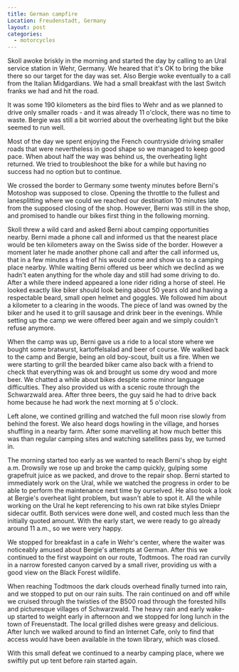 ```yaml
---
title: German campfire
Location: Freudenstadt, Germany
layout: post
categories:
  - motorcycles
---
```

Skoll awoke briskly in the morning and started the day by calling to an Ural service station in Wehr, Germany. We heared that it's OK to bring the bike there so our target for the day was set. Also Bergie woke eventually to a call from the Italian Midgardians. We had a small breakfast with the last Switch franks we had and hit the road.

It was some 190 kilometers as the bird flies to Wehr and as we planned to drive only smaller roads - and it was already 11 o'clock, there was no time to waste. Bergie was still a bit worried about the overheating light but the bike seemed to run well.

Most of the day we spent enjoying the French countryside driving smaller roads that were nevertheless in good shape so we managed to keep good pace. When about half the way was behind us, the overheating light returned. We tried to troubleshoot the bike for a while but having no success had no option but to continue.

We crossed the border to Germany some twenty minutes before Berni's Motoshop was supposed to close. Opening the throttle to the fullest and lanesplitting where we could we reached our destination 10 minutes late from the supposed closing of the shop. However, Berni was still in the shop, and promised to handle our bikes first thing in the following morning.

Skoll threw a wild card and asked Berni about camping opportunities nearby. Berni made a phone call and informed us that the nearest place would be ten kilometers away on the Swiss side of the border. However a moment later he made another phone call and after the call informed us, that in a few minutes a fried of his would come and show us to a camping place nearby. While waiting Berni offered us beer which we declind as we hadn't eaten anything for the whole day and still had some driving to do. After a while there indeed appeared a lone rider riding a horse of steel. He looked exactly like biker should look being about 50 years old and having a respectable beard, small open helmet and goggles. We followed him about a kilometer to a clearing in the woods. The piece of land was owned by the biker and he used it to grill sausage and drink beer in the evenings. While setting up the camp we were offered beer again and we simply couldn't refuse anymore.

When the camp was up, Berni gave us a ride to a local store where we bought some bratwurst, kartoffelsalad and beer of course. We walked back to the camp and Bergie, being an old boy-scout, built us a fire. When we were starting to grill the bearded biker came also back with a friend to check that everything was ok and brought us some dry wood and more beer. We chatted a while about bikes despite some minor language difficulties. They also provided us with a scenic route through the Schwarzwald area. After three beers, the guy said he had to drive back home because he had work the next morning at 5 o'clock.

Left alone, we contined grilling and watched the full moon rise slowly from behind the forest. We also heard dogs howling in the village, and horses shuffling in a nearby farm. After some marvelling at how much better this was than regular camping sites and watching satellites pass by, we turned in.

The morning started too early as we wanted to reach Berni's shop by eight a.m. Drowsily we rose up and broke the camp quickly, gulping some grapefruit juice as we packed, and drove to the repair shop. Berni started to immediately work on the Ural, while we watched the progress in order to be able to perform the maintenance next time by ourselved. He also took a look at Bergie's overheat light problem, but wasn't able to spot it. All the while working on the Ural he kept referencing to his own rat bike styles Dniepr sidecar outfit. Both services were done well, and costed much less than the initially quoted amount. With the early start, we were ready to go already around 11 a.m., so we were very happy.

We stopped for breakfast in a cafe in Wehr's center, where the waiter was noticeably amused about Bergie's attempts at German. After this we continued to the first waypoint on our route, Todtmoos. The road ran curvily in a narrow forested canyon carved by a small river, providing us with a good view on the Black Forest wildlife.

When reaching Todtmoos the dark clouds overhead finally turned into rain, and we stopped to put on our rain suits. The rain continued on and off while we cruised through the twisties of the B500 road through the forested hills and picturesque villages of Schwarzwald. The heavy rain and early wake-up started to weight early in afternoon and we stopped for long lunch in the town of Freuenstadt. The local grilled dishes were greasy and delicious. After lunch we walked around to find an Internet Cafe, only to find that access would have been available in the town library, which was closed.

With this small defeat we continued to a nearby camping place, where we swiftily put up tent before rain started again.
